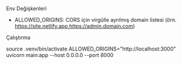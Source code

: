 Env Değişkenleri

- ALLOWED_ORIGINS: CORS için virgülle ayrılmış domain listesi (örn. https://site.netlify.app,https://admin.domain.com)

Çalıştırma

source .venv/bin/activate
ALLOWED_ORIGINS="http://localhost:3000" uvicorn main:app --host 0.0.0.0 --port 8000

